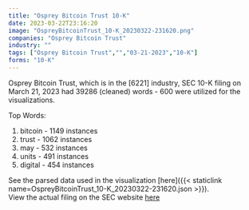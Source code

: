 ```yaml
---
title: "Osprey Bitcoin Trust 10-K"
date: 2023-03-22T23:16:20
image: "OspreyBitcoinTrust_10-K_20230322-231620.png"
companies: "Osprey Bitcoin Trust"
industry: ""
tags: ["Osprey Bitcoin Trust","","03-21-2023","10-K"]
forms: "10-K"
---
```

Osprey Bitcoin Trust, which is in the  [6221] industry, SEC 10-K filing on March 21, 2023 had 39286 (cleaned) words - 600 were utilized for the visualizations.

Top Words:
1. bitcoin - 1149 instances
2. trust - 1062 instances
3. may - 532 instances
4. units - 491 instances
5. digital - 454 instances


See the parsed data used in the visualization [here]({{< staticlink name=OspreyBitcoinTrust_10-K_20230322-231620.json >}}).  
View the actual filing on the SEC website [here](https://www.sec.gov/Archives/edgar/data/1767057/0000930413-23-001072.txt)